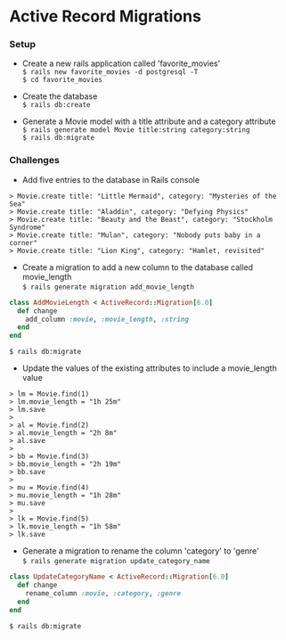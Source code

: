 # Active Record Migrations

### Setup
- Create a new rails application called 'favorite_movies'  
`$ rails new favorite_movies -d postgresql -T`  
`$ cd favorite_movies`

- Create the database  
`$ rails db:create`

- Generate a Movie model with a title attribute and a category attribute  
`$ rails generate model Movie title:string category:string`  
`$ rails db:migrate`

### Challenges
- Add five entries to the database in Rails console
```
> Movie.create title: "Little Mermaid", category: "Mysteries of the Sea"
> Movie.create title: "Aladdin", category: "Defying Physics"
> Movie.create title: "Beauty and the Beast", category: "Stockholm Syndrome"
> Movie.create title: "Mulan", category: "Nobody puts baby in a corner"
> Movie.create title: "Lion King", category: "Hamlet, revisited"
```

- Create a migration to add a new column to the database called movie_length  
`$ rails generate migration add_movie_length`
```ruby
class AddMovieLength < ActiveRecord::Migration[6.0]
  def change
    add_column :movie, :movie_length, :string
  end
end
```
`$ rails db:migrate`

- Update the values of the existing attributes to include a movie_length value
```
> lm = Movie.find(1)
> lm.movie_length = "1h 25m"
> lm.save
>
> al = Movie.find(2)
> al.movie_length = "2h 8m"
> al.save
>
> bb = Movie.find(3)
> bb.movie_length = "2h 19m"
> bb.save
>
> mu = Movie.find(4)
> mu.movie_length = "1h 28m"
> mu.save
>
> lk = Movie.find(5)
> lk.movie_length = "1h 58m"
> lk.save
```

- Generate a migration to rename the column 'category' to 'genre'  
`$ rails generate migration update_category_name`
```ruby
class UpdateCategoryName < ActiveRecord::Migration[6.0]
  def change
    rename_column :movie, :category, :genre
  end
end
```
`$ rails db:migrate`
